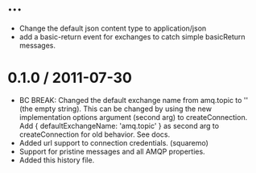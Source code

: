 ...
==================
  * Change the default json content type to application/json
  * add a basic-return event for exchanges to catch simple
    basicReturn messages.

0.1.0 / 2011-07-30
==================

  * BC BREAK: Changed the default exchange name from amq.topic to ''
    (the empty string).  This can be changed by using the new
    implementation options argument (second arg) to createConnection.
    Add { defaultExchangeName: 'amq.topic' } as second arg to
    createConnection for old behavior.  See docs.
  * Added url support to connection credentials. (squaremo)
  * Support for pristine messages and all AMQP properties.
  * Added this history file.
